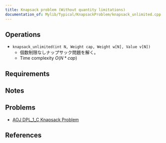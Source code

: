 ```yaml
---
title: Knapsack problem (Without quantity limitations)
documentation_of: Mylib/Typical/KnapsackProblem/knapsack_unlimited.cpp
---
```


## Operations

- `knapsack_unlimited(int N, Weight cap, Weight w[N], Value v[N])`
	- 個数制限なしナップサック問題を解く。
	- Time complexity $O(N * cap)$

## Requirements

## Notes

## Problems

- [AOJ DPL_1_C Knapsack Problem](http://judge.u-aizu.ac.jp/onlinejudge/description.jsp?id=DPL_1_C)

## References

